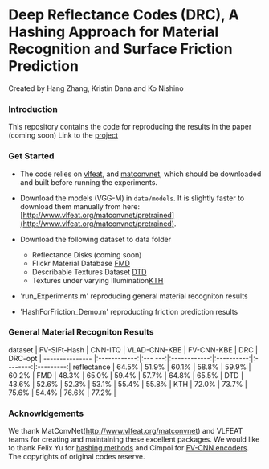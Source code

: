 # Deep Reflectance Codes (DRC), A Hashing Approach for Material Recognition and Surface Friction Prediction

Created by Hang Zhang, Kristin Dana and Ko Nishino

###   Introduction

This repository contains the code for reproducing the results in the paper (coming soon)
Link to the [project](http://www.hangzh.com/Friction.html)

### Get Started

* The code relies on [vlfeat](http://www.vlfeat.org/), and [matconvnet](http://www.vlfeat.org/matconvnet), which should be downloaded and built before running the experiments. 

* Download the models (VGG-M) in `data/models`. It is slightly faster to download them manually from here: [http://www.vlfeat.org/matconvnet/pretrained](http://www.vlfeat.org/matconvnet/pretrained).

* Download the following dataset to data folder
    * Reflectance Disks (coming soon)  
    * Flickr Material Database [FMD](http://people.csail.mit.edu/celiu/CVPR2010/FMD/) 
    * Describable Textures Dataset [DTD](http://www.robots.ox.ac.uk/~vgg/data/dtd)
    * Textures under varying Illumination[KTH](http://www.nada.kth.se/cvap/databases/kth-tips/)

* 'run_Experiments.m' reproducing general material recogniton results

*  'HashForFriction_Demo.m' reproducting friction prediction results

###   General Material Recogniton Results

dataset         | FV-SIFt-Hash | CNN-ITQ | VLAD-CNN-KBE | FV-CNN-KBE |   DRC    |  DRC-opt  |
--------------- |:------------:|:--- ---:|:------------:|:----------:|:--------:|:---------:|
reflectance     | 64.5%        | 51.9%   | 60.1%        | 58.8%      |   59.9%  | 60.2%     |
FMD             | 48.3%        | 65.0%   | 59.4%        | 57.7%      |   64.8%  | 65.5%     |
DTD             | 43.6%        | 52.6%   | 52.3%        | 53.1%      |   55.4%  | 55.8%     |
KTH             | 72.0%        | 73.7%   | 75.6%        | 54.4%      |   76.6%  | 77.2%     |



### Acknowldgements

We thank MatConvNet(http://www.vlfeat.org/matconvnet) and VLFEAT teams for creating and maintaining these excellent packages. We would like to thank Felix Yu for [hashing methods](https://github.com/felixyu) and Cimpoi for [FV-CNN encoders](https://github.com/mcimpoi). The copyrights of original codes reserve. 
